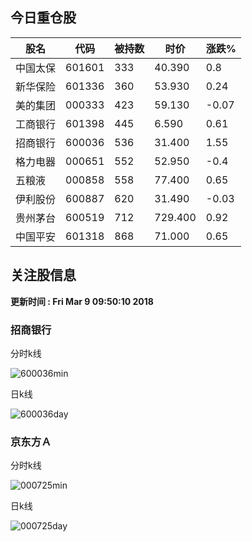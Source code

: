 
## 今日重仓股 

|股名|代码|被持数|时价|涨跌%|
|---|---|---|---|---|
|中国太保|601601|333|40.390|0.8|
|新华保险|601336|360|53.930|0.24|
|美的集团|000333|423|59.130|-0.07|
|工商银行|601398|445|6.590|0.61|
|招商银行|600036|536|31.400|1.55|
|格力电器|000651|552|52.950|-0.4|
|五粮液|000858|558|77.400|0.65|
|伊利股份|600887|620|31.490|-0.03|
|贵州茅台|600519|712|729.400|0.92|
|中国平安|601318|868|71.000|0.65|

## 关注股信息
**更新时间 : Fri Mar  9 09:50:10 2018**
### 招商银行 
分时k线

![600036min](http://image.sinajs.cn/newchart/min/n/sh600036.gif)

日k线

![600036day](http://image.sinajs.cn/newchart/daily/n/sh600036.gif)

### 京东方Ａ 
分时k线

![000725min](http://image.sinajs.cn/newchart/min/n/sz000725.gif)

日k线

![000725day](http://image.sinajs.cn/newchart/daily/n/sz000725.gif)

